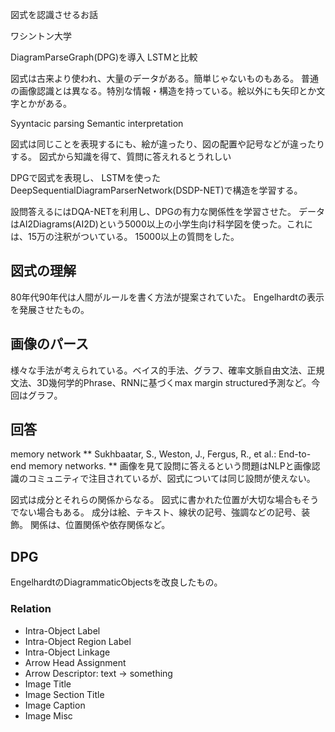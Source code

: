 図式を認識させるお話

ワシントン大学

DiagramParseGraph(DPG)を導入
LSTMと比較

図式は古来より使われ、大量のデータがある。簡単じゃないものもある。
普通の画像認識とは異なる。特別な情報・構造を持っている。絵以外にも矢印とか文字とかがある。

Syyntacic parsing
Semantic interpretation

図式は同じことを表現するにも、絵が違ったり、図の配置や記号などが違ったりする。
図式から知識を得て、質問に答えれるとうれしい

DPGで図式を表現し、
LSTMを使ったDeepSequentialDiagramParserNetwork(DSDP-NET)で構造を学習する。

設問答えるにはDQA-NETを利用し、DPGの有力な関係性を学習させた。
データはAI2Diagrams(AI2D)という5000以上の小学生向け科学図を使った。これには、15万の注釈がついている。
15000以上の質問をした。

## 図式の理解
80年代90年代は人間がルールを書く方法が提案されていた。
Engelhardtの表示を発展させたもの。
## 画像のパース
様々な手法が考えられている。ベイス的手法、グラフ、確率文脈自由文法、正規文法、3D幾何学的Phrase、RNNに基づくmax margin structured予測など。今回はグラフ。
## 回答
memory network
** Sukhbaatar, S., Weston, J., Fergus, R., et al.: End-to-end memory networks. **
画像を見て設問に答えるという問題はNLPと画像認識のコミュニティで注目されているが、図式については同じ設問が使えない。

図式は成分とそれらの関係からなる。
図式に書かれた位置が大切な場合もそうでない場合もある。
成分は絵、テキスト、線状の記号、強調などの記号、装飾。
関係は、位置関係や依存関係など。

## DPG
EngelhardtのDiagrammaticObjectsを改良したもの。

### Relation
* Intra-Object Label
* Intra-Object Region Label
* Intra-Object Linkage
* Arrow Head Assignment
* Arrow Descriptor: text -> something
* Image Title
* Image Section Title
* Image Caption
* Image Misc



